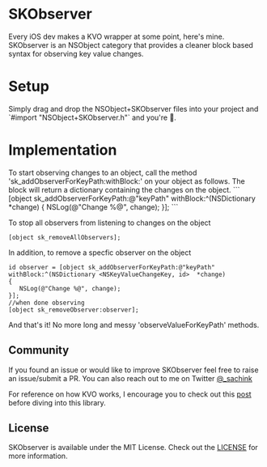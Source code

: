 # SKObserver
Every iOS dev makes a KVO wrapper at some point, here's mine. <br>
SKObserver is an NSObject category that provides a cleaner block based syntax for observing key value changes.

<h1> Setup </h1>
Simply drag and drop the NSObject+SKObserver files into your project and `#import "NSObject+SKObserver.h"` and you're 💯.

<h1> Implementation </h1>
To start observing changes to an object, call the method 'sk_addObserverForKeyPath:withBlock:' on your object as follows. The block will return a dictionary containing the changes on the object.
```
[object sk_addObserverForKeyPath:@"keyPath" withBlock:^(NSDictionary <NSKeyValueChangeKey, id>  *change)
{
   NSLog(@"Change %@", change);
}];
```

To stop all observers from listening to changes on the object 
```
[object sk_removeAllObservers];
```

In addition, to remove a specfic observer on the object
```
id observer = [object sk_addObserverForKeyPath:@"keyPath" withBlock:^(NSDictionary <NSKeyValueChangeKey, id>  *change)
{
   NSLog(@"Change %@", change);
}];
//when done observing
[object sk_removeObserver:observer];
```

And that's it! No more long and messy 'observeValueForKeyPath' methods.

<h2> Community </h2>
If you found an issue or would like to improve SKObserver feel free to raise an issue/submit a PR. You can also reach out to me on Twitter <a href="https://twitter.com/_sachink"> @_sachink </a>

For reference on how KVO works, I encourage you to check out this <a href="http://nshipster.com/key-value-observing/"> post </a> before diving into this library.

<h2> License </h2>
SKObserver is available under the MIT License. Check out the <a href = https://github.com/sachinkesiraju/SKObserver/blob/master/LICENSE>LICENSE</a> for more information.

